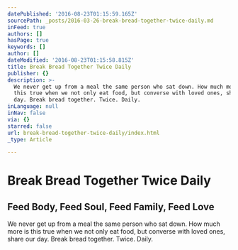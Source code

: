 ```yaml
---
datePublished: '2016-08-23T01:15:59.165Z'
sourcePath: _posts/2016-03-26-break-bread-together-twice-daily.md
inFeed: true
authors: []
hasPage: true
keywords: []
author: []
dateModified: '2016-08-23T01:15:58.815Z'
title: Break Bread Together Twice Daily
publisher: {}
description: >-
  We never get up from a meal the same person who sat down. How much more is
  this true when we not only eat food, but converse with loved ones, share our
  day. Break bread together. Twice. Daily.
inLanguage: null
inNav: false
via: {}
starred: false
url: break-bread-together-twice-daily/index.html
_type: Article

---
```

# Break Bread Together Twice Daily

## Feed Body, Feed Soul, Feed Family, Feed Love

We never get up from a meal the same person who sat down. How much more is this true when we not only eat food, but converse with loved ones, share our day. Break bread together. Twice. Daily.